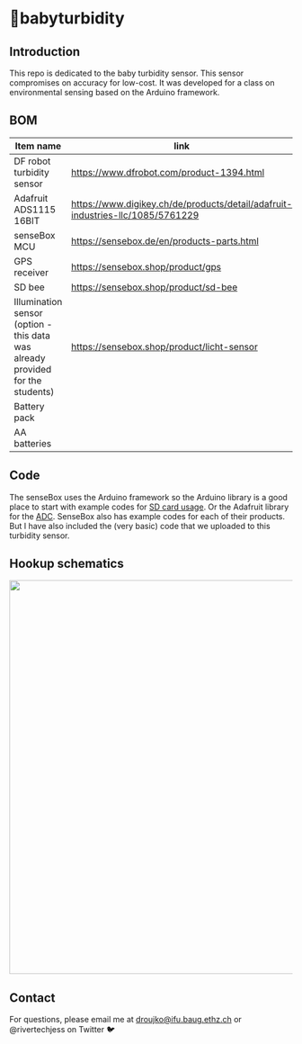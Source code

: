 # 🍼babyturbidity

## Introduction
This repo is dedicated to the baby turbidity sensor. This sensor compromises on accuracy for low-cost. It was developed for a class on environmental sensing based on the Arduino framework.

## BOM

| Item name  | link | Quantity |
| ------------- | ------------- |------------- |
| DF robot turbidity sensor  | https://www.dfrobot.com/product-1394.html  | 2 |
| Adafruit ADS1115 16BIT  | https://www.digikey.ch/de/products/detail/adafruit-industries-llc/1085/5761229  | 2 |
| senseBox MCU | https://sensebox.de/en/products-parts.html | 1 |
| GPS receiver | https://sensebox.shop/product/gps | 1 |
| SD bee | https://sensebox.shop/product/sd-bee | 1 |
| Illumination sensor (option - this data was already provided for the students) | https://sensebox.shop/product/licht-sensor | 1 |
| Battery pack | | 1 |
| AA batteries | | 3 |

## Code
The senseBox uses the Arduino framework so the Arduino library is a good place to start with example codes for [SD card usage](https://github.com/arduino-libraries/SD). Or the Adafruit library for the [ADC](https://github.com/adafruit/Adafruit_ADS1X15). SenseBox also has example codes for each of their products. But I have also included the (very basic) code that we uploaded to this turbidity sensor.

## Hookup schematics
<img src="Images/schematic.png" width="700">

## Contact
For questions, please email me at droujko@ifu.baug.ethz.ch or @rivertechjess on Twitter :bird:
